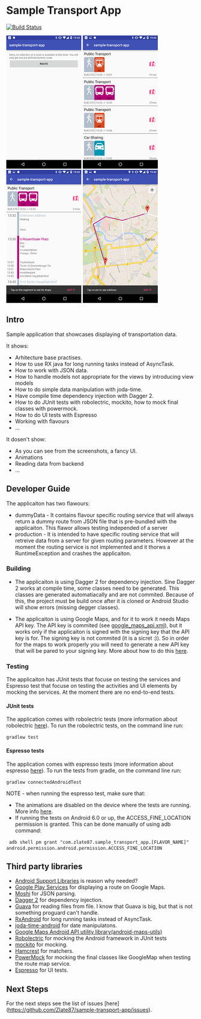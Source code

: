 # Sample Transport App
[![Build Status](https://travis-ci.org/Zlate87/sample-transport-app.svg?branch=master)](https://travis-ci.org/Zlate87/sample-transport-app)

![Screenshot](https://raw.githubusercontent.com/Zlate87/sample-transport-app/master/StartScreen.png)
![Screenshot](https://raw.githubusercontent.com/Zlate87/sample-transport-app/master/RoutesPreviews.png)
![Screenshot](https://raw.githubusercontent.com/Zlate87/sample-transport-app/master/RouteDetails.png)
![Screenshot](https://raw.githubusercontent.com/Zlate87/sample-transport-app/master/RouteMap.png)
## Intro
Sample application that showcases displaying of transportation data.

It shows:
* Arhitecture base practises.
* How to use RX java for long running tasks instead of AsyncTask.
* How to work with JSON data.
* How to handle models not appropriate for the views by introducing view models
* How to do simple data manipulation with joda-time.
* Have compile time dependency injection with Dagger 2.
* How to do JUnit tests with robolectric, mockito, how to mock final classes with powermock.
* How to do UI tests with Espresso
* Working with flavours
* ...

It dosen't show:
* As you can see from the screenshots, a fancy UI.
* Animations 
* Reading data from backend
* ...

## Developer Guide
The applicaiton has two flawours:
* dummyData - It contains flavour specific routing service that will always return a dummy route from JSON file that is pre-bundled with the applicaiton. This flawor allows testing independed of a server
* production - It is intended to have specific routing service that will retreive data from a server for given routing parameters. However at the moment the routing service is not implemented and it thorws a RuntimeException and crashes the applicaiton.
 

### Building
* The applicaiton is using Dagger 2 for dependency injection. Sine Dagger 2 works at compile time, some classes need to be generated. This classes are generated automatiacally and are not commited. Because of this, the project must be build once after it is cloned or Android Studio will show errors (missing degger classes).

* The applicaiton is using Google Maps, and for it to work it needs Maps API key. The API key is commited (see [google_maps_api.xml](https://github.com/Zlate87/sample-transport-app/blob/master/app/src/main/res/values/google_maps_api.xml)), but it works only if the applicaiton is signed with the signing key that the API key is for. The signing key is not commited (it is a sicret :)). So in order for the maps to work properly you will need to generate a new API key that will be pared to your signing key. More about how to do this [here](https://developers.google.com/maps/documentation/android-api/signup?hl=en).

### Testing
The applicaiton has JUnit tests that focuse on testing the services and Espresso test that focuse on testing the activities and UI elements by mocking the services. At the moment there are no end-to-end tests.

#### JUnit tests
The application comes with robolectric tests (more information about robolectric [here](http://robolectric.org/)). To run the robolectric tests, on the command line run:
```
gradlew test
```
#### Espresso tests
The application comes with espresso tests (more information about espresso [here](https://google.github.io/android-testing-support-library/docs/espresso/index.html)). To run the tests from gradle, on the command line run:
```
gradlew connectedAndroidTest
```
NOTE - when running the espresso test, make sure that: 
* The animations are disabled on the device where the tests are running. More info [here](https://google.github.io/android-testing-support-library/docs/espresso/setup/index.html#running-tests).
* If running the tests on Android 6.0 or up, the ACCESS_FINE_LOCATION permission is granted. This can be done manually of using adb command:
```
 adb shell pm grant "com.zlate87.sample_transport_app.[FLAVOR_NAME]" android.permission.android.permission.ACCESS_FINE_LOCATION
 ```

## Third party libraries
* [Android Support Libraries](http://developer.android.com/tools/support-library/index.html) is reason why needed?
* [Google Play Services](https://developers.google.com/android/guides/overview) for displaying a route on Google Maps.
* [Moshi](https://github.com/square/moshi) for JSON parsing.
* [Dagger 2](http://google.github.io/dagger/) for dependency injection.
* [Guava](https://github.com/google/guava) for reading files from file. I know that Guava is big, but that is not something proguard can't handle.
* [RxAndroid](https://github.com/ReactiveX/RxAndroid) for long running tasks instead of AsyncTask.
* [joda-time-android](https://github.com/dlew/joda-time-android) for date manipulatons.
* [Google Maps Android API utility library(android-maps-utils)](https://github.com/googlemaps/android-maps-utils)
* [Robolectric](http://robolectric.org/) for mocking the Android framework in JUnit tests
* [mockito](http://mockito.org/) for mocking.
* [Hamcrest](http://hamcrest.org/JavaHamcrest/) for matchers.
* [PowerMock](https://github.com/jayway/powermock) for mocking the final classes like GoogleMap when testing the route map service. 
* [Espresso](https://google.github.io/android-testing-support-library/docs/espresso/index.html) for UI tests.

## Next Steps
For the next steps see the list of issues [here] (https://github.com/Zlate87/sample-transport-app/issues).
